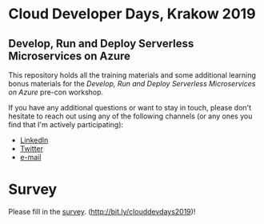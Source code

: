 # Cloud Developer Days, Krakow 2019

## Develop, Run and Deploy Serverless Microservices on Azure

This repository holds all the training materials and some additional learning bonus materials for the *Develop, Run and Deploy Serverless Microservices on Azure* pre-con workshop.

If you have any additional questions or want to stay in touch, please don't hesitate to reach out using any of the following channels (or any ones you find that I'm actively participating):
- <a href="https://www.linkedin.com/in/mangalex/">LinkedIn</a>
- <a href="https://twitter.com/iamalexmang">Twitter</a>
- <a href="mailto:amang@keyticket.eu">e-mail</a>

# Survey
Please fill in the <a href="http://bit.ly/clouddevdays2019">survey</a>. (http://bit.ly/clouddevdays2019)!
